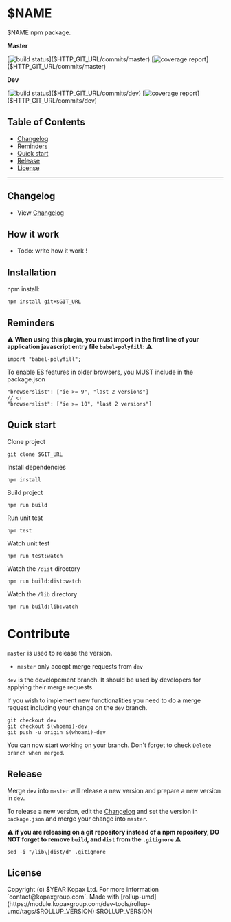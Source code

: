 # $NAME

$NAME npm package.

**Master**

[![build status]($HTTP_GIT_URL/badges/master/build.svg)]($HTTP_GIT_URL/commits/master)
[![coverage report]($HTTP_GIT_URL/badges/master/coverage.svg)]($HTTP_GIT_URL/commits/master)

**Dev**

[![build status]($HTTP_GIT_URL/badges/dev/build.svg)]($HTTP_GIT_URL/commits/dev)
[![coverage report]($HTTP_GIT_URL/badges/dev/coverage.svg)]($HTTP_GIT_URL/commits/dev)

## Table of Contents

  - [Changelog](#changelog)
  - [Reminders](#reminders)
  - [Quick start](#quick-start)
  - [Release](#release)
  - [License](#license)

---

## Changelog

  - View [Changelog](CHANGELOG.md)

## How it work

- Todo: write how it work !
  
## Installation

npm install:

    npm install git+$GIT_URL

## Reminders

**⚠️ When using this plugin, you must import in the first line of your application javascript entry file `babel-polyfill`: ⚠️**
  
    import "babel-polyfill";
    
To enable ES features in older browsers, you MUST include in the package.json

    "browserslist": ["ie >= 9", "last 2 versions"]
    // or
    "browserslist": ["ie >= 10", "last 2 versions"]

## Quick start

Clone project

    git clone $GIT_URL

Install dependencies

    npm install

Build project

    npm run build
    
Run unit test
     
    npm test
    
Watch unit test
     
    npm run test:watch

Watch the `/dist` directory

    npm run build:dist:watch

Watch the `/lib` directory

    npm run build:lib:watch

# Contribute

`master` is used to release the version. 

- `master` only accept merge requests from `dev`

`dev` is the developement branch. It should be used by developers for applying their merge requests.

If you wish to implement new functionalities you need to do a merge request including your change on the `dev` branch.

    git checkout dev
    git checkout $(whoami)-dev
    git push -u origin $(whoami)-dev 

You can now start working on your branch. Don't forget to check `Delete branch when merged`.

## Release

Merge `dev` into `master` will release a new version and prepare a new version in `dev`.

To release a new version, edit the [Changelog](CHANGELOG.md) and set the version in `package.json` and merge your change into `master`.

**⚠️ if you are releasing on a git repository instead of a npm repository, **DO NOT** forget to remove `build`, and `dist` from the `.gitignore` ⚠️**

    sed -i "/lib\|dist/d" .gitignore

## License

Copyright (c) $YEAR Kopax Ltd. For more information `contact@kopaxgroup.com`. Made with [rollup-umd](https://module.kopaxgroup.com/dev-tools/rollup-umd/tags/$ROLLUP_VERSION) $ROLLUP_VERSION
